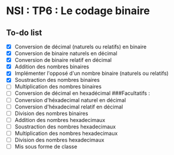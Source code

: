 # NSI : TP6 : Le codage binaire
## To-do list
- [x] Conversion de décimal (naturels ou relatifs) en binaire
- [x] Conversion de binaire naturels en décimal
- [x] Conversion de binaire relatif en décimal
- [x] Addition des nombres binaires 
- [x] Implémenter l'opposé d'un nombre binaire (naturels ou relatifs)
- [x] Soustraction des nombres binaires
- [ ] Multiplication des nombres binaires 
- [ ] Conversion de décimal en hexadécimal 
###Facultatifs : 
- [ ] Conversion d'héxadecimal naturel en décimal
- [ ] Conversion d'héxadecimal relatif en décimal 
- [ ] Division des nombres binaires
- [ ] Addition des nombres hexadecimaux
- [ ] Soustraction des nombres hexadecimaux 
- [ ] Multiplication des nombres hexadecimaux 
- [ ] Division des nombres hexadecimaux 
- [ ] Mis sous forme de classe